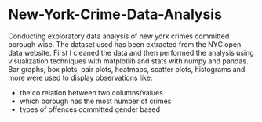 # New-York-Crime-Data-Analysis
Conducting exploratory data analysis of new york crimes committed borough wise.
The dataset used has been extracted from the NYC open data website.
First I cleaned the data and then performed the analysis using visualization techniques with matplotlib and stats with numpy and pandas.
Bar graphs, box plots, pair plots, heatmaps, scatter plots, histograms and more were used to display observations like:
- the co relation between two columns/values
- which borough has the most number of crimes
- types of offences committed gender based

